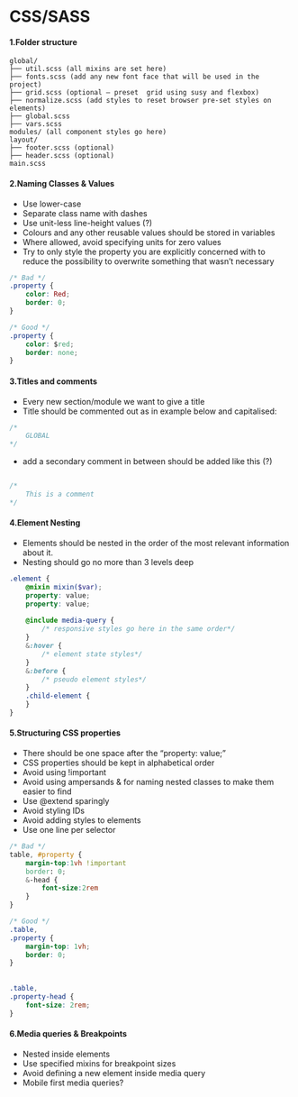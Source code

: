 # CSS/SASS

#### 1.Folder structure 

```
global/
├── util.scss (all mixins are set here)
├── fonts.scss (add any new font face that will be used in the project)
├── grid.scss (optional – preset  grid using susy and flexbox)
├── normalize.scss (add styles to reset browser pre-set styles on elements)
├── global.scss
├── vars.scss
modules/ (all component styles go here)
layout/
├── footer.scss (optional)
├── header.scss (optional)
main.scss
```

#### 2.Naming Classes & Values
- Use lower-case
- Separate class name with dashes
- Use unit-less line-height values (?)
- Colours and any other reusable values should be stored in variables
- Where allowed, avoid specifying units for zero values
- Try to only style the property you are explicitly concerned with to reduce the possibility to overwrite something that wasn’t necessary

```css
/* Bad */
.property {
    color: Red;
    border: 0;
}
```

```css
/* Good */
.property {
    color: $red;
    border: none;
}
```

#### 3.Titles and comments
- Every new section/module we want to give a title
- Title should be commented out as in example below and capitalised:

```css
/*
    GLOBAL
*/
```

- add a secondary comment in between should be added like this (?)

```css

/*
    This is a comment
*/
```

#### 4.Element Nesting
- Elements should be nested in the order of the most relevant information about it.
- Nesting should go no more than 3 levels deep

```scss
.element {
    @mixin mixin($var);
    property: value;
    property: value;
  
    @include media-query {
        /* responsive styles go here in the same order*/
    }
    &:hover {
        /* element state styles*/
    }
    &:before {
        /* pseudo element styles*/
    }
    .child-element {
    }
}
```

#### 5.Structuring CSS properties
- There should be one space after the “property: value;”
- CSS properties should be kept in alphabetical order
- Avoid using !important
- Avoid using ampersands & for naming nested classes to make them easier to find
- Use @extend sparingly
- Avoid styling IDs
- Avoid adding styles to elements
- Use one line per selector

```scss
/* Bad */
table, #property {
    margin-top:1vh !important
    border: 0;
    &-head {
        font-size:2rem
    }
}
```

```scss
/* Good */
.table,
.property {
    margin-top: 1vh;
    border: 0;
}
 
 
.table,
.property-head {
    font-size: 2rem;
}
```

#### 6.Media queries & Breakpoints
- Nested inside elements
- Use specified mixins for breakpoint sizes
- Avoid defining a new element inside media query
- Mobile first media queries?
